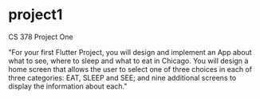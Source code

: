 # project1

CS 378 Project One

"For your first Flutter Project, you will design and implement an App about what to see,where to sleep and what to eat in Chicago. You will design a home screen that allowsthe user to select one of three choices in each of three categories: EAT, SLEEP andSEE; and nine additional screens to display the information about each."
